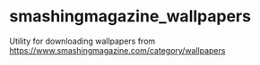 # smashingmagazine_wallpapers
Utility for downloading wallpapers from https://www.smashingmagazine.com/category/wallpapers
